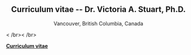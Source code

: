 
## <center>Curriculum vitae -- Dr. Victoria A. Stuart, Ph.D.</center>

<center>
Vancouver, British Columbia, Canada  
</center>

< /br>< /br>

**[Curriculum vitae](https://persagen.com/about/victoria/cv.pdf)**

